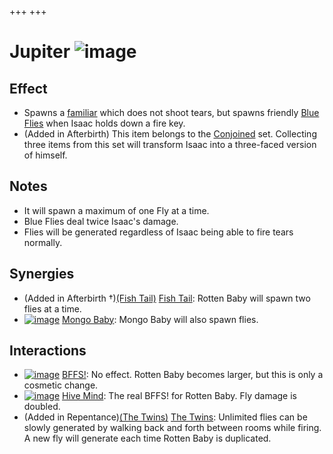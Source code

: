 +++
+++

 # Jupiter ![image](/image/Jupiter.png) 


Effect
--------


* Spawns a [familiar](/wiki/Familiar "Familiar") which does not shoot tears, but spawns friendly [Blue Flies](/wiki/Familiar#Blue_Flies "Familiar") when Isaac holds down a fire key.
* (Added in Afterbirth) This item belongs to the [Conjoined](/wiki/Conjoined "Conjoined") set. Collecting three items from this set will transform Isaac into a three-faced version of himself.


Notes
-------


* It will spawn a maximum of one Fly at a time.
* Blue Flies deal twice Isaac's damage.
* Flies will be generated regardless of Isaac being able to fire tears normally.


Synergies
-----------


* (Added in Afterbirth †)[(Fish Tail)](/wiki/Fish_Tail "Fish Tail") [Fish Tail](/wiki/Fish_Tail "Fish Tail"): Rotten Baby will spawn two flies at a time.
* [![image](/image/Mongo_Baby.png)](/wiki/Mongo_Baby "Mongo Baby") [Mongo Baby](/wiki/Mongo_Baby "Mongo Baby"): Mongo Baby will also spawn flies.


Interactions
--------------


* [![image](/image/BFFS!.png)](/wiki/BFFS! "BFFS!") [BFFS!](/wiki/BFFS! "BFFS!"): No effect. Rotten Baby becomes larger, but this is only a cosmetic change.
* [![image](/image/Hive_Mind.png)](/wiki/Hive_Mind "Hive Mind") [Hive Mind](/wiki/Hive_Mind "Hive Mind"): The real BFFS! for Rotten Baby. Fly damage is doubled.
* (Added in Repentance)[(The Twins)](/wiki/The_Twins "The Twins") [The Twins](/wiki/The_Twins "The Twins"): Unlimited flies can be slowly generated by walking back and forth between rooms while firing. A new fly will generate each time Rotten Baby is duplicated.


